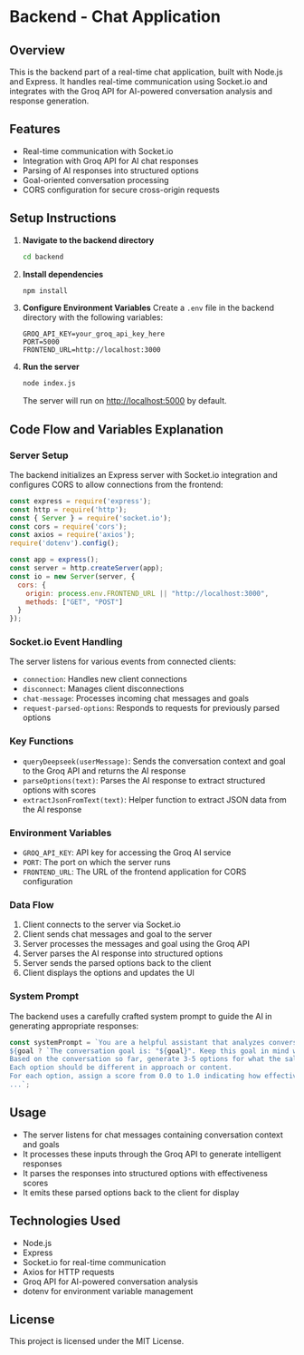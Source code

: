 # Backend - Chat Application

## Overview
This is the backend part of a real-time chat application, built with Node.js and Express. It handles real-time communication using Socket.io and integrates with the Groq API for AI-powered conversation analysis and response generation.

## Features
- Real-time communication with Socket.io
- Integration with Groq API for AI chat responses
- Parsing of AI responses into structured options
- Goal-oriented conversation processing
- CORS configuration for secure cross-origin requests

## Setup Instructions
1. **Navigate to the backend directory**
   ```bash
   cd backend
   ```

2. **Install dependencies**
   ```bash
   npm install
   ```

3. **Configure Environment Variables**
   Create a `.env` file in the backend directory with the following variables:
   ```
   GROQ_API_KEY=your_groq_api_key_here
   PORT=5000
   FRONTEND_URL=http://localhost:3000
   ```

4. **Run the server**
   ```bash
   node index.js
   ```
   The server will run on [http://localhost:5000](http://localhost:5000) by default.

## Code Flow and Variables Explanation

### Server Setup
The backend initializes an Express server with Socket.io integration and configures CORS to allow connections from the frontend:
```javascript
const express = require('express');
const http = require('http');
const { Server } = require('socket.io');
const cors = require('cors');
const axios = require('axios');
require('dotenv').config();

const app = express();
const server = http.createServer(app);
const io = new Server(server, {
  cors: {
    origin: process.env.FRONTEND_URL || "http://localhost:3000",
    methods: ["GET", "POST"]
  }
});
```

### Socket.io Event Handling
The server listens for various events from connected clients:
- `connection`: Handles new client connections
- `disconnect`: Manages client disconnections
- `chat-message`: Processes incoming chat messages and goals
- `request-parsed-options`: Responds to requests for previously parsed options

### Key Functions
- `queryDeepseek(userMessage)`: Sends the conversation context and goal to the Groq API and returns the AI response
- `parseOptions(text)`: Parses the AI response to extract structured options with scores
- `extractJsonFromText(text)`: Helper function to extract JSON data from the AI response

### Environment Variables
- `GROQ_API_KEY`: API key for accessing the Groq AI service
- `PORT`: The port on which the server runs
- `FRONTEND_URL`: The URL of the frontend application for CORS configuration

### Data Flow
1. Client connects to the server via Socket.io
2. Client sends chat messages and goal to the server
3. Server processes the messages and goal using the Groq API
4. Server parses the AI response into structured options
5. Server sends the parsed options back to the client
6. Client displays the options and updates the UI

### System Prompt
The backend uses a carefully crafted system prompt to guide the AI in generating appropriate responses:
```javascript
const systemPrompt = `You are a helpful assistant that analyzes conversations between a customer and a sales representative.
${goal ? `The conversation goal is: "${goal}". Keep this goal in mind when generating options.` : ''}
Based on the conversation so far, generate 3-5 options for what the sales representative could say next.
Each option should be different in approach or content.
For each option, assign a score from 0.0 to 1.0 indicating how effective you think it would be.
...`;
```

## Usage
- The server listens for chat messages containing conversation context and goals
- It processes these inputs through the Groq API to generate intelligent responses
- It parses the responses into structured options with effectiveness scores
- It emits these parsed options back to the client for display

## Technologies Used
- Node.js
- Express
- Socket.io for real-time communication
- Axios for HTTP requests
- Groq API for AI-powered conversation analysis
- dotenv for environment variable management

## License
This project is licensed under the MIT License. 